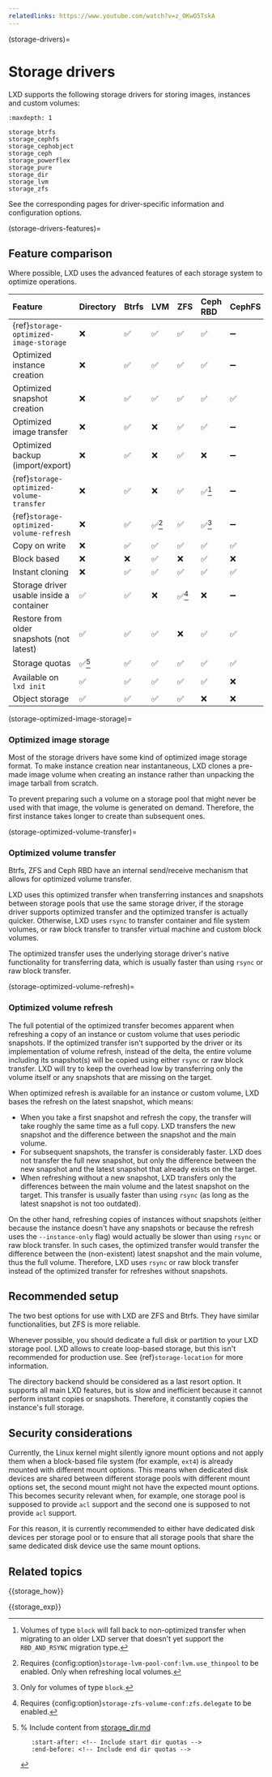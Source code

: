 ```yaml
---
relatedlinks: https://www.youtube.com/watch?v=z_OKwO5TskA
---
```


(storage-drivers)=
# Storage drivers

LXD supports the following storage drivers for storing images, instances and custom volumes:

```{toctree}
:maxdepth: 1

storage_btrfs
storage_cephfs
storage_cephobject
storage_ceph
storage_powerflex
storage_pure
storage_dir
storage_lvm
storage_zfs
```

See the corresponding pages for driver-specific information and configuration options.

(storage-drivers-features)=
## Feature comparison

Where possible, LXD uses the advanced features of each storage system to optimize operations.

Feature                                     | Directory | Btrfs | LVM   | ZFS    | Ceph RBD | CephFS | Ceph Object | Dell PowerFlex | Pure Storage
:---                                        | :---      | :---  | :---  | :---   | :---     | :---   | :---        | :---           | :---
{ref}`storage-optimized-image-storage`      | ❌        | ✅   | ✅     | ✅     | ✅       | ➖     | ➖          | ❌              | ✅
Optimized instance creation                 | ❌        | ✅   | ✅     | ✅     | ✅       | ➖     | ➖          | ❌              | ✅
Optimized snapshot creation                 | ❌        | ✅   | ✅     | ✅     | ✅       | ✅     | ➖          | ✅              | ✅
Optimized image transfer                    | ❌        | ✅   | ❌     | ✅     | ✅       | ➖     | ➖          | ❌              | ✅
Optimized backup (import/export)            | ❌        | ✅   | ❌     | ✅     | ❌       | ➖     | ➖          | ❌              | ❌
{ref}`storage-optimized-volume-transfer`    | ❌        | ✅   | ❌     | ✅     | ✅[^1]   | ➖     | ➖          | ❌              | ❌
{ref}`storage-optimized-volume-refresh`     | ❌        | ✅   | ✅[^2] | ✅     | ✅[^3]   | ➖     | ➖          | ❌              | ❌
Copy on write                               | ❌        | ✅   | ✅     | ✅     | ✅       | ✅     | ➖          | ✅              | ✅
Block based                                 | ❌        | ❌   | ✅     | ❌      | ✅      | ❌     | ➖          | ✅              | ✅
Instant cloning                             | ❌        | ✅   | ✅     | ✅     | ✅       | ✅     | ➖          | ❌              | ✅
Storage driver usable inside a container    | ✅        | ✅   | ❌     | ✅[^4] | ❌       | ➖     | ➖          | ❌              | ❌
Restore from older snapshots (not latest)   | ✅        | ✅   | ✅     | ❌      | ✅      | ✅     | ➖          | ✅              | ✅
Storage quotas                              | ✅[^5]    | ✅   | ✅     | ✅     | ✅       | ✅     | ✅          | ✅              | ✅
Available on `lxd init`                     | ✅        | ✅   | ✅     | ✅     | ✅       | ❌     | ❌          | ❌              | ❌
Object storage                              | ✅        | ✅   | ✅     | ✅     | ❌       | ❌     | ✅          | ❌              | ❌

[^1]: Volumes of type `block` will fall back to non-optimized transfer when migrating to an older LXD server that doesn't yet support the `RBD_AND_RSYNC` migration type.
[^2]: Requires {config:option}`storage-lvm-pool-conf:lvm.use_thinpool` to be enabled. Only when refreshing local volumes.
[^3]: Only for volumes of type `block`.
[^4]: Requires {config:option}`storage-zfs-volume-conf:zfs.delegate` to be enabled.
[^5]: % Include content from [storage_dir.md](storage_dir.md)

      ```{include} storage_dir.md
         :start-after: <!-- Include start dir quotas -->
         :end-before: <!-- Include end dir quotas -->
      ```

(storage-optimized-image-storage)=
### Optimized image storage

Most of the storage drivers have some kind of optimized image storage format.
To make instance creation near instantaneous, LXD clones a pre-made image volume when creating an instance rather than unpacking the image tarball from scratch.

To prevent preparing such a volume on a storage pool that might never be used with that image, the volume is generated on demand.
Therefore, the first instance takes longer to create than subsequent ones.

(storage-optimized-volume-transfer)=
### Optimized volume transfer

Btrfs, ZFS and Ceph RBD have an internal send/receive mechanism that allows for optimized volume transfer.

LXD uses this optimized transfer when transferring instances and snapshots between storage pools that use the same storage driver, if the storage driver supports optimized transfer and the optimized transfer is actually quicker.
Otherwise, LXD uses `rsync` to transfer container and file system volumes, or raw block transfer to transfer virtual machine and custom block volumes.

The optimized transfer uses the underlying storage driver's native functionality for transferring data, which is usually faster than using `rsync` or raw block transfer.

(storage-optimized-volume-refresh)=
### Optimized volume refresh

The full potential of the optimized transfer becomes apparent when refreshing a copy of an instance or custom volume that uses periodic snapshots.
If the optimized transfer isn't supported by the driver or its implementation of volume refresh, instead of the delta, the entire volume including its snapshot(s) will be copied using either `rsync` or raw block transfer. LXD will try to keep the overhead low by transferring only the volume itself or any snapshots that are missing on the target.

When optimized refresh is available for an instance or custom volume, LXD bases the refresh on the latest snapshot, which means:

- When you take a first snapshot and refresh the copy, the transfer will take roughly the same time as a full copy.
  LXD transfers the new snapshot and the difference between the snapshot and the main volume.
- For subsequent snapshots, the transfer is considerably faster.
  LXD does not transfer the full new snapshot, but only the difference between the new snapshot and the latest snapshot that already exists on the target.
- When refreshing without a new snapshot, LXD transfers only the differences between the main volume and the latest snapshot on the target.
  This transfer is usually faster than using `rsync` (as long as the latest snapshot is not too outdated).

On the other hand, refreshing copies of instances without snapshots (either because the instance doesn't have any snapshots or because the refresh uses the `--instance-only` flag) would actually be slower than using `rsync` or raw block transfer.
In such cases, the optimized transfer would transfer the difference between the (non-existent) latest snapshot and the main volume, thus the full volume.
Therefore, LXD uses `rsync` or raw block transfer instead of the optimized transfer for refreshes without snapshots.

## Recommended setup

The two best options for use with LXD are ZFS and Btrfs.
They have similar functionalities, but ZFS is more reliable.

Whenever possible, you should dedicate a full disk or partition to your LXD storage pool.
LXD allows to create loop-based storage, but this isn't recommended for production use.
See {ref}`storage-location` for more information.

The directory backend should be considered as a last resort option.
It supports all main LXD features, but is slow and inefficient because it cannot perform instant copies or snapshots.
Therefore, it constantly copies the instance's full storage.

## Security considerations

Currently, the Linux kernel might silently ignore mount options and not apply them when a block-based file system (for example, `ext4`) is already mounted with different mount options.
This means when dedicated disk devices are shared between different storage pools with different mount options set, the second mount might not have the expected mount options.
This becomes security relevant when, for example, one storage pool is supposed to provide `acl` support and the second one is supposed to not provide `acl` support.

For this reason, it is currently recommended to either have dedicated disk devices per storage pool or to ensure that all storage pools that share the same dedicated disk device use the same mount options.

## Related topics

{{storage_how}}

{{storage_exp}}
